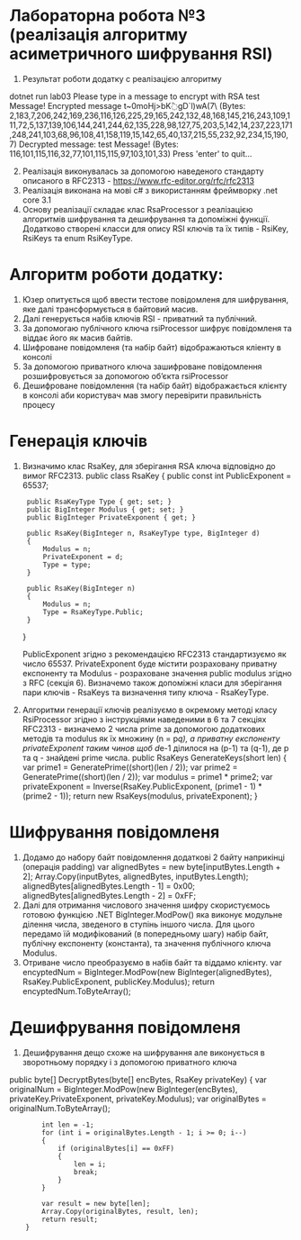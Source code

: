 # Лабораторна робота №3 (реалізація алгоритму асиметричного шифрування RSI)

1. Результат роботи додатку с реалізацією алгоритму

dotnet run lab03
Please type in a message to encrypt with RSA
test Message!
Encrypted message t~0moHj>bK߫gD`l)wA(7\ (Bytes: 2,183,7,206,242,169,236,116,126,225,29,165,242,132,48,168,145,216,243,109,111,72,5,137,139,106,144,241,244,62,135,228,98,127,75,203,5,142,14,237,223,171,248,241,103,68,96,108,41,158,119,15,142,65,40,137,215,55,232,92,234,15,190,7)
Decrypted message: test Message! (Bytes: 116,101,115,116,32,77,101,115,115,97,103,101,33)
Press 'enter' to quit...

2. Реалізація виконувалась за допомогою наведеного стандарту описаного в RFC2313 - https://www.rfc-editor.org/rfc/rfc2313
3. Реалізація виконана на мові c# з використанням фреймворку .net core 3.1
4. Основу реалізації складає клас RsaProcessor з реалізацією алгоритмів шифрування та дешифрування та допоміжні функції. Додатково створені класси для опису RSI ключів та їх типів - RsiKey, RsiKeys та enum RsiKeyType.

# Алгоритм роботи додатку:
1. Юзер опитується щоб ввести тестове повідомленя для шифрування, яке далі трансформується в байтовий масив.
2. Далі генерується набів ключів RSI - приватний та публічний.
3. За допомогаю публічного ключа rsiProcessor шифрує повідомленя та віддає його як масив байтів.  
4. Шифроване повідомленя (та набір байт) відображаються кліенту в консолі
5. За допомогою приватного ключа зашифроване повідомлення розшифровується за допомогою об’єкта rsiProcessor
6. Дешифроване повідомлення (та набір байт) відображається клієнту в консолі аби користувач мав змогу перевірити правильність процесу

# Генерація ключів
1. Визначимо клас RsaKey, для зберігання RSA ключа відповідно до вимог RFC2313.
    public class RsaKey
    {
        public const int PublicExponent = 65537;

        public RsaKeyType Type { get; set; }
        public BigInteger Modulus { get; set; }
        public BigInteger PrivateExponent { get; }

        public RsaKey(BigInteger n, RsaKeyType type, BigInteger d)
        {
            Modulus = n;
            PrivateExponent = d;
            Type = type;
        }

        public RsaKey(BigInteger n)
        {
            Modulus = n;
            Type = RsaKeyType.Public;
        }
    }

   PublicExponent згідно з рекомендацією RFC2313 стандартизуємо як число 65537. PrivateExponent буде містити розраховану приватну експоненту та Modulus - розраховане значення public modulus згідно з RFC (секція 6). Визначемо також допоміжні класи для зберігання пари ключів - RsaKeys та визначення типу ключа - RsaKeyType.
   
2. Алгоритми генерації ключів реалізуємо в окремому методі класу RsiProcessor згідно з інструкціями наведеними в 6 та 7 секціях RFC2313 - визначемо 2 числа prime за допомогою додаткових методів та modulus як їх множину (n = p*q), а приватну експоненту privateExponent таким чинов щоб d*e-1 ділилося на (p-1) та (q-1), де p та q - знайдені prime числа.
        public RsaKeys GenerateKeys(short len)
        {
            var prime1 = GeneratePrime((short)(len / 2));
            var prime2 = GeneratePrime((short)(len / 2));
            var modulus = prime1 * prime2;
            var privateExponent = Inverse(RsaKey.PublicExponent, (prime1 - 1) * (prime2 - 1));
            return new RsaKeys(modulus, privateExponent);
        }

# Шифрування повідомленя
1. Додамо до набору байт повідомлення додаткові 2 байту наприкінці (операція padding)
	    var alignedBytes = new byte[inputBytes.Length + 2];
            Array.Copy(inputBytes, alignedBytes, inputBytes.Length);
            alignedBytes[alignedBytes.Length - 1] = 0x00;
            alignedBytes[alignedBytes.Length - 2] = 0xFF;
2. Далі для отримання числового значення шифру скористуємось готовою функцією .NET BigInteger.ModPow() яка виконує модульне ділення числа, зведеного в ступінь іншого числа. Для цього передамо їй модифікований (в попередньому шагу) набір байт, публічну експоненту (константа),  та значення публічного ключа  Modulus.
3. Отриване число преобразуємо в набів байт та віддамо клієнту.
      var encyptedNum = BigInteger.ModPow(new BigInteger(alignedBytes), RsaKey.PublicExponent, publicKey.Modulus);
      return encyptedNum.ToByteArray();

# Дешифрування повідомленя
1. Дешифрування дещо схоже на шифрування але виконується в зворотньому порядку і з допомогою приватного ключа

public byte[] DecryptBytes(byte[] encBytes, RsaKey privateKey)
        {
            var originalNum = BigInteger.ModPow(new BigInteger(encBytes), privateKey.PrivateExponent, privateKey.Modulus);
            var originalBytes = originalNum.ToByteArray();

            int len = -1;
            for (int i = originalBytes.Length - 1; i >= 0; i--)
            {
                if (originalBytes[i] == 0xFF)
                {
                    len = i;
                    break;
                }
            }

            var result = new byte[len];
            Array.Copy(originalBytes, result, len);
            return result;
        }
